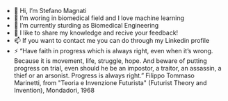 - 👋 Hi, I’m Stefano Magnati
- 👀 I’m woring in biomedical field and I love machine learning
- 🌱 I’m currently sturding as Biomedical Engineering
- 💞️ I like to share my knowledge and recive your feedback!
- 📫 If you want to contact me you can do through my Linkedin profile 
- ⚡ “Have faith in progress which is always right, even when it’s wrong. Because it is movement, life, struggle, hope. And beware of putting progress on trial, even should he be an impostor, a traitor, an assassin, a thief or an arsonist. Progress is always right.” Filippo Tommaso Marinetti, from "Teoria e Invenzione Futurista" (Futurist Theory and Invention), Mondadori, 1968

<!---
SMagnati/SMagnati is a ✨ special ✨ repository because its `README.md` (this file) appears on your GitHub profile.
You can click the Preview link to take a look at your changes.
--->
